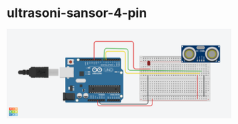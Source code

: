 # ultrasoni-sansor-4-pin

<img src="https://github.com/Prabhat99125/ultrasoni-sansor-4-pin/blob/main/Fabulous%20Jaban-Hillar.png">

